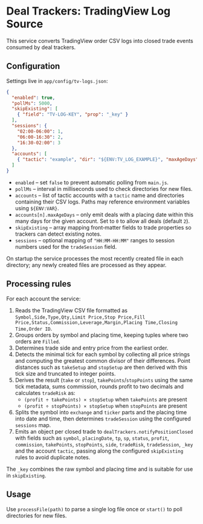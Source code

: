 # Deal Trackers: TradingView Log Source

This service converts TradingView order CSV logs into closed trade events consumed by deal trackers.

## Configuration

Settings live in `app/config/tv-logs.json`:

```json
{
  "enabled": true,
  "pollMs": 5000,
  "skipExisting": [
    { "field": "TV-LOG-KEY", "prop": "_key" }
  ],
  "sessions": {
    "02:00-06:00": 1,
    "06:00-16:30": 2,
    "16:30-02:00": 3
  },
  "accounts": [
    { "tactic": "example", "dir": "${ENV:TV_LOG_EXAMPLE}", "maxAgeDays": 2 }
  ]
}
```

- `enabled` – set `false` to prevent automatic polling from `main.js`.
- `pollMs` – interval in milliseconds used to check directories for new files.
- `accounts` – list of tactic accounts with a `tactic` name and directories containing their CSV logs. Paths may reference environment variables using `${ENV:VAR}`.
- `accounts[n].maxAgeDays` – only emit deals with a placing date within this many days for the given account. Set to `0` to allow all deals (default `2`).
- `skipExisting` – array mapping front‑matter fields to trade properties so trackers can detect existing notes.
- `sessions` – optional mapping of `"HH:MM-HH:MM"` ranges to session numbers used for the `tradeSession` field.

On startup the service processes the most recently created file in each directory; any newly created files are processed as they appear.

## Processing rules

For each account the service:

1. Reads the TradingView CSV file formatted as `Symbol,Side,Type,Qty,Limit Price,Stop Price,Fill Price,Status,Commission,Leverage,Margin,Placing Time,Closing Time,Order ID`.
2. Groups orders by symbol and placing time, keeping tuples where two orders are `Filled`.
3. Determines trade side and entry price from the earliest order.
4. Detects the minimal tick for each symbol by collecting all price strings and computing the greatest common divisor of their differences. Point distances such as `takeSetup` and `stopSetup` are then derived with this tick size and truncated to integer points.
5. Derives the result (`take` or `stop`), `takePoints`/`stopPoints` using the same tick metadata, sums commission, rounds profit to two decimals and calculates `tradeRisk` as:
   - `(profit ÷ takePoints) × stopSetup` when `takePoints` are present
   - `(profit ÷ stopPoints) × stopSetup` when `stopPoints` are present
6. Splits the symbol into `exchange` and `ticker` parts and the placing time into date and time, then determines `tradeSession` using the configured `sessions` map.
7. Emits an object per closed trade to `dealTrackers.notifyPositionClosed` with fields such as `symbol`, `placingDate`, `tp`, `sp`, `status`, `profit`, `commission`, `takePoints`, `stopPoints`, `side`, `tradeRisk`, `tradeSession`, `_key` and the account `tactic`, passing along the configured `skipExisting` rules to avoid duplicate notes.

The `_key` combines the raw symbol and placing time and is suitable for use in `skipExisting`.

## Usage

Use `processFile(path)` to parse a single log file once or `start()` to poll directories for new files.
